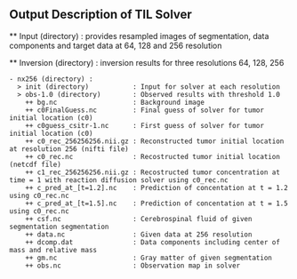 ## Output Description of TIL Solver
  ** Input (directory) : provides resampled images of segmentation, data components and target data at 64, 128 and 256 resolution
  
  ** Inversion (directory) : inversion results for three resolutions 64, 128, 256
  
    - nx256 (directory) : 
      > init (directory)           : Input for solver at each resolution
      > obs-1.0 (directory)        : Observed results with threshold 1.0 
        ++ bg.nc                   : Background image 
        ++ c0FinalGuess.nc         : Final guess of solver for tumor initial location (c0)
        ++ c0guess_csitr-1.nc      : First guess of solver for tumor initial location (c0)
        ++ c0_rec_256256256.nii.gz : Reconstructed tumor initial location at resolution 256 (nifti file)
        ++ c0_rec.nc               : Recostructed tumor initial location (netcdf file)
        ++ c1_rec_256256256.nii.gz : Recostructed tumor concentration at time = 1 with reaction diffusion solver using c0_rec.nc
        ++ c_pred_at_[t=1.2].nc    : Prediction of concentation at t = 1.2 using c0_rec.nc
        ++ c_pred_at_[t=1.5].nc    : Prediction of concentation at t = 1.5 using c0_rec.nc
        ++ csf.nc                  : Cerebrospinal fluid of given segmentation segmentation
        ++ data.nc                 : Given data at 256 resolution
        ++ dcomp.dat               : Data components including center of mass and relative mass 
        ++ gm.nc                   : Gray matter of given segmentation
        ++ obs.nc                  : Observation map in solver
        
